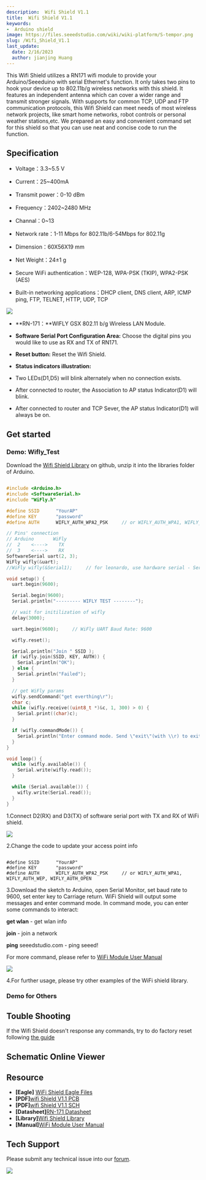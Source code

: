 ```yaml
---
description:  Wifi Shield V1.1
title:  Wifi Shield V1.1
keywords:
-  Arduino shield
image: https://files.seeedstudio.com/wiki/wiki-platform/S-tempor.png
slug: /Wifi_Shield_V1.1
last_update:
  date: 2/16/2023
  author: jianjing Huang
---
```


<!-- ---
name:  Wifi Shield V1.1‏‎
category: Discontinued
bzurl:
oldwikiname: Wifi_Shield_V1.1‏‎
prodimagename:
bzprodimageurl:
surveyurl: https://www.research.net/r/Wifi_Shield_V1-1
sku:
tags:
--- -->

This Wifi Shield utilizes a RN171 wifi module to provide your Arduino/Seeeduino with serial Ethernet's function. It only takes two pins to hook your device up to 802.11b/g wireless networks with this shield. It features an independent antenna which can cover a wider range and transmit stronger signals. With supports for common TCP, UDP and FTP communication protocols, this Wifi Shield can meet needs of most wireless network projects, like smart home networks, robot controls or personal weather stations,etc. We prepared an easy and convenient command set for this shield so that you can use neat and concise code to run the function.

## Specification ##

- Voltage：3.3~5.5 V

- Current：25~400mA

- Transmit power：0-10 dBm

- Frequency：2402~2480 MHz

- Channal：0~13

- Network rate：1-11 Mbps for 802.11b/6-54Mbps for 802.11g

- Dimension：60X56X19 mm

- Net Weight：24±1 g

- Secure WiFi authentication：WEP-128, WPA-PSK (TKIP), WPA2-PSK (AES)

- Built-in networking applications：DHCP client, DNS client, ARP, ICMP ping, FTP, TELNET, HTTP, UDP, TCP

![](https://files.seeedstudio.com/wiki/Wifi_Shield_V1.1/img/WIFI_Shield_Interface_Function.jpg)

- **RN-171：**WIFLY GSX 802.11 b/g Wireless LAN Module.

- **Software Serial Port Configuration Area:** Choose the digital pins you would like to use as RX and TX of RN171.

- **Reset button:** Reset the Wifi Shield.

- **Status indicators illustration:**
- Two LEDs(D1,D5) will blink alternately when no connection exists.

- After connected to router, the Association to AP status Indicator(D1) will blink.

- After connected to router and TCP Sever, the AP status Indicator(D1) will always be on.

## Get started ##

### Demo: Wifly_Test ###

Download the [Wifi Shield Library](https://github.com/Seeed-Studio/WiFi_Shield) on github, unzip it into the libraries folder of Arduino.

```c++

#include <Arduino.h>
#include <SoftwareSerial.h>
#include "WiFly.h"

#define SSID      "YourAP"
#define KEY       "password"
#define AUTH      WIFLY_AUTH_WPA2_PSK     // or WIFLY_AUTH_WPA1, WIFLY_AUTH_WEP, WIFLY_AUTH_OPEN

// Pins' connection
// Arduino       WiFly
//  2    <---->    TX
//  3    <---->    RX
SoftwareSerial uart(2, 3);
WiFly wifly(&uart);
//WiFly wifly(&Serial1);     // for leonardo, use hardware serial - Serial1

void setup() {
  uart.begin(9600);

  Serial.begin(9600);
  Serial.println("--------- WIFLY TEST --------");

  // wait for initilization of wifly
  delay(3000);

  uart.begin(9600);     // WiFly UART Baud Rate: 9600

  wifly.reset();

  Serial.println("Join " SSID );
  if (wifly.join(SSID, KEY, AUTH)) {
    Serial.println("OK");
  } else {
    Serial.println("Failed");
  }

  // get WiFly params
  wifly.sendCommand("get everthing\r");
  char c;
  while (wifly.receive((uint8_t *)&c, 1, 300) > 0) {
    Serial.print((char)c);
  }

  if (wifly.commandMode()) {
    Serial.println("Enter command mode. Send \"exit\"(with \\r) to exit command mode");
  }
}

void loop() {
  while (wifly.available()) {
    Serial.write(wifly.read());
  }

  while (Serial.available()) {
    wifly.write(Serial.read());
  }
}

```

1.Connect D2(RX) and D3(TX) of software serial port with TX and RX of WiFi shield.

![](https://files.seeedstudio.com/wiki/Wifi_Shield_V1.1/img/WIFI_Shield_UART.jpg)

2.Change the code to update your access point info

```

#define SSID      "YourAP"
#define KEY       "password"
#define AUTH      WIFLY_AUTH_WPA2_PSK     // or WIFLY_AUTH_WPA1, WIFLY_AUTH_WEP, WIFLY_AUTH_OPEN

```

3.Download the sketch to Arduino, open Serial Monitor, set baud rate to 9600, set enter key to Carriage return. WiFi Shield will output some messages and enter command mode. In command mode, you can enter some commands to interact:

  **get wlan** - get wlan info

  **join** - join a network

 **ping** seeedstudio.com - ping seeed!

  For more command, please refer to [WiFi Module User Manual](https://files.seeedstudio.com/wiki/Wifi_Shield_V1.1/res/WiFly-RN-UM.pdf)

  ![](https://files.seeedstudio.com/wiki/Wifi_Shield_V1.1/img/Wi-Fi_Info.png)

4.For further usage, please try other examples of the WiFi shield library.

### Demo for Others ###

## Touble Shooting ##

If the Wifi Shield doesn't response any commands, try to do factory reset following [the guide](https://seeeddoc.github.io/Wifly_171_troubleshooting/)

## Schematic Online Viewer

<div className="altium-ecad-viewer" data-project-src="https://files.seeedstudio.com/wiki/Wifi_Shield_V1.1/res/WIFI_Shield_Eagle_Files.zip" style={{borderRadius: '0px 0px 4px 4px', height: 500, borderStyle: 'solid', borderWidth: 1, borderColor: 'rgb(241, 241, 241)', overflow: 'hidden', maxWidth: 1280, maxHeight: 700, boxSizing: 'border-box'}}>
</div>

## Resource ##

- **[Eagle]** [WiFi Shield Eagle Files](https://files.seeedstudio.com/wiki/Wifi_Shield_V1.1/res/WIFI_Shield_Eagle_Files.zip)
- **[PDF]**[wifi Shield V1.1 PCB](https://files.seeedstudio.com/wiki/Wifi_Shield_V1.1/res/wifi%20Shield%20V1.1.pdf)
- **[PDF]**[wifi Shield V1.1 SCH](https://files.seeedstudio.com/wiki/Wifi_Shield_V1.1/res/wifi%20Shield%20V1.1%20SCH.pdf)
- **[Datasheet]**[RN-171 Datasheet](https://files.seeedstudio.com/wiki/Wifi_Shield_V1.1/res/WiFly-RN-171.pdf)
- **[Library]**[Wifi Shield Library](https://github.com/Seeed-Studio/WiFi_Shield)
- **[Manual]**[WiFi Module User Manual](https://files.seeedstudio.com/wiki/Wifi_Shield_V1.1/res/WiFly-RN-UM.pdf)

## Tech Support

Please submit any technical issue into our [forum](https://forum.seeedstudio.com/). <br />
<p style={{textAlign: 'center'}}><a href="https://www.seeedstudio.com/act-4.html?utm_source=wiki&utm_medium=wikibanner&utm_campaign=newproducts" target="_blank"><img src="https://files.seeedstudio.com/wiki/Wiki_Banner/new_product.jpg" /></a></p>
